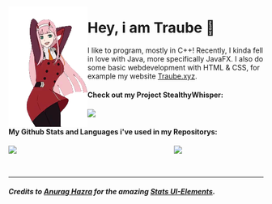 <p align="center">
    <img src="./ZeroTwoDancing.gif" align="left" width="31%"/>
    <h1>Hey, i am Traube &#128578;</h1>
    I like to program, mostly in C++! Recently, I kinda fell in love with Java, more specifically JavaFX.  
    I also do some basic webdevelopment with HTML & CSS, for example my website <a href="https://www.Traube.xyz">Traube.xyz</a>.
    <h4>Check out my Project StealthyWhisper:</h4>
    <a href="../../../StealthyWhisperGUI">
        <picture>
            <source
                media="(prefers-color-scheme: dark)"
                srcset="https://github-readme-stats.vercel.app/api/pin/?username=Traube1000101&repo=StealthyWhisperGUI&show_owner=true&theme=github_dark_dimmed"
            />
            <source
                media="(prefers-color-scheme: light), (prefers-color-scheme: no-preference)"
                srcset="https://github-readme-stats.vercel.app/api/pin/?username=Traube1000101&repo=StealthyWhisperGUI&show_owner=true"
            />
            <img align="center" src="https://github-readme-stats.vercel.app/api/pin/?username=Traube1000101&repo=StealthyWhisperGUI&show_owner=true"/>
        </picture>
    </a>
    <br/>
    <h4>My Github Stats and Languages i've used in my Repositorys:</h4>
    <p align="center">
        <picture>
            <source
                media="(prefers-color-scheme: dark)"
                srcset="https://github-readme-stats.vercel.app/api?username=Traube1000101&custom_title=My&nbsp;Stats&hide_rank=true&show_icons=true&theme=github_dark_dimmed"
            />
            <source
                media="(prefers-color-scheme: light), (prefers-color-scheme: no-preference)"
                srcset="https://github-readme-stats.vercel.app/api?username=Traube1000101&hide_rank=true&show_icons=true"
            />
            <img width="33%" align="left" src="https://github-readme-stats.vercel.app/api?username=Traube1000101&hide_rank=true&show_icons=true"/>
        </picture>
        <picture>
            <source
                media="(prefers-color-scheme: dark)"
                srcset="https://github-readme-stats.vercel.app/api/top-langs/?username=Traube1000101&custom_title=Repo&nbsp;Languages&hide_rank=true&theme=github_dark_dimmed"
            />
            <source
                media="(prefers-color-scheme: light), (prefers-color-scheme: no-preference)"
                srcset="https://github-readme-stats.vercel.app/api?username=Traube1000101&hide_rank=true&show_icons=true"
            />
            <img width="33%" align="top" src="https://github-readme-stats.vercel.app/api?username=Traube1000101&hide_rank=true&show_icons=true"/>
        </picture>
    </p>
    <br clear="left"/>
</p>

---

##### Credits to [Anurag Hazra](https://github.com/anuraghazra) for the amazing [Stats UI-Elements](https://github.com/anuraghazra/github-readme-stats).

<!--
<picture>
    <source
        media="(prefers-color-scheme: dark)"
        srcset="https://github-readme-stats.vercel.app/api?username=Traube1000101&custom_title=My&nbsp;Stats&hide_rank=true&show_icons=true&theme=github_dark_dimmed"
    />
    <source
        media="(prefers-color-scheme: light), (prefers-color-scheme: no-preference)"
        srcset="https://github-readme-stats.vercel.app/api?username=Traube1000101&hide_rank=true&show_icons=true"
    />
    <img align="top" width="30%" src="https://github-readme-stats.vercel.app/api?username=Traube1000101&hide_rank=true&show_icons=true"/>
</picture>
-->
